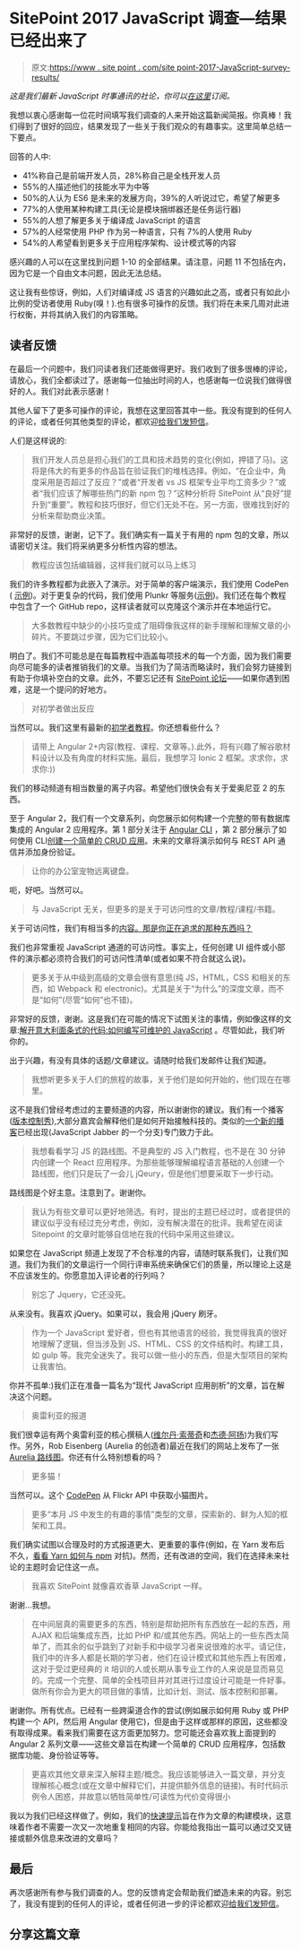 # SitePoint 2017 JavaScript 调查—结果已经出来了

> 原文:[https://www . site point . com/site point-2017-JavaScript-survey-results/](https://www.sitepoint.com/sitepoint-2017-javascript-survey-results/)

*这是我们最新 JavaScript 时事通讯的社论，你可以[在这里](https://www.sitepoint.com/newsletter/)订阅。*

我想以衷心感谢每一位花时间填写我们调查的人来开始这篇新闻简报。你真棒！我们得到了很好的回应，结果发现了一些关于我们观众的有趣事实。这里简单总结一下要点。

回答的人中:

*   41%称自己是前端开发人员，28%称自己是全栈开发人员
*   55%的人描述他们的技能水平为中等
*   50%的人认为 ES6 是未来的发展方向，39%的人听说过它，希望了解更多
*   77%的人使用某种构建工具(无论是模块捆绑器还是任务运行器)
*   55%的人想了解更多关于编译成 JavaScript 的语言
*   57%的人经常使用 PHP 作为另一种语言，只有 7%的人使用 Ruby
*   54%的人希望看到更多关于应用程序架构、设计模式等的内容

感兴趣的人可以在这里找到问题 1-10 的全部结果。请注意，问题 11 不包括在内，因为它是一个自由文本问题，因此无法总结。

这让我有些惊讶，例如，人们对编译成 JS 语言的兴趣如此之高，或者只有如此小比例的受访者使用 Ruby(嗅！).也有很多可操作的反馈。我们将在未来几周对此进行权衡，并将其纳入我们的内容策略。

## 读者反馈

在最后一个问题中，我们问读者我们还能做得更好。我们收到了很多很棒的评论，请放心，我们全都读过了。感谢每一位抽出时间的人，也感谢每一位说我们做得很好的人。我们对此表示感谢！

其他人留下了更多可操作的评论，我想在这里回答其中一些。我没有提到的任何人的评论，或者任何其他类型的评论，都欢迎[给我们发短信](mailto:javascript@sitepoint.com)。

人们是这样说的:

> 我们开发人员总是担心我们的工具和技术趋势的变化(例如，押错了马)。这将是伟大的有更多的作品旨在验证我们的堆栈选择。例如，“在企业中，角度采用是否超过了反应？”或者“开发者 vs JS 框架专业平均工资多少？”或者“我们应该了解哪些热门的新 npm 包？”这种分析将 SitePoint 从“良好”提升到“重要”。教程和技巧很好，但它们无处不在。另一方面，很难找到好的分析来帮助商业决策。

非常好的反馈，谢谢，记下了。我们确实有一篇关于有用的 npm 包的文章，所以请密切关注。我们将采纳更多分析性内容的想法。

> 教程应该包括编辑器，这样我们就可以马上练习

我们的许多教程都为此嵌入了演示。对于简单的客户端演示，我们使用 CodePen ( [示例](https://www.sitepoint.com/browser-notification-api/#completecodeandtesting))。对于更复杂的代码，我们使用 Plunkr 等服务([示例](https://www.sitepoint.com/modular-javascript-systemjs-jspm/#jspmandsystemjsinaction))。我们还在每个教程中包含了一个 GitHub repo，这样读者就可以克隆这个演示并在本地运行它。

> 大多数教程中缺少的小技巧变成了阻碍像我这样的新手理解和理解文章的小碎片。不要跳过步骤，因为它们比较小。

明白了。我们不可能总是在每篇教程中涵盖每项技术的每一个方面，因为我们需要向尽可能多的读者推销我们的文章。当我们为了简洁而略读时，我们会努力链接到有助于你填补空白的文章。此外，不要忘记还有 [SitePoint 论坛](https://www.sitepoint.com/javascript/)——如果你遇到困难，这是一个提问的好地方。

> 对初学者做出反应

当然可以。我们这里有最新的[初学者教程](https://www.sitepoint.com/getting-started-react-jsx/)。你还想看些什么？

> 请带上 Angular 2+内容(教程、课程、文章等。).此外，将有兴趣了解谷歌材料设计以及有角度的材料实施。最后，我想学习 Ionic 2 框架。求求你，求求你:))

我们的移动频道有相当数量的离子内容。希望他们很快会有关于爱奥尼亚 2 的东西。

至于 Angular 2，我们有一个文章系列，向您展示如何构建一个完整的带有数据库集成的 Angular 2 应用程序。第 1 部分关注于 [Angular CLI](https://www.sitepoint.com/ultimate-angular-cli-reference/) ，第 2 部分展示了如何使用 CLI[创建一个简单的 CRUD 应用](https://www.sitepoint.com/angular-2-tutorial/)。未来的文章将演示如何与 REST API 通信并添加身份验证。

> 让你的办公室宠物远离键盘。

呃，好吧。当然可以。

> 与 JavaScript 无关，但更多的是关于可访问性的文章/教程/课程/书籍。

关于可访问性，我们有相当多的[内容。那是你正在追求的那种东西吗？](https://www.sitepoint.com/design-ux/accessibility/)

我们也非常重视 JavaScript 通道的可访问性。事实上，任何创建 UI 组件或小部件的演示都必须符合我们的可访问性清单(或者如果不符合就这么说)。

> 更多关于从中级到高级的文章会很有意思(纯 JS，HTML，CSS 和相关的东西，如 Webpack 和 electronic)。尤其是关于“为什么”的深度文章，而不是“如何”(尽管“如何”也不错)。

非常好的反馈，谢谢。这是我们在可能的情况下试图关注的事情，例如像这样的文章:[解开意大利面条式的代码:如何编写可维护的 JavaScript](https://www.sitepoint.com/write-maintainable-javascript/) 。尽管如此，我们听你的。

出于兴趣，有没有具体的话题/文章建议。请随时给我们发邮件让我们知道。

> 我想听更多关于人们的旅程的故事，关于他们是如何开始的，他们现在在哪里。

这不是我们曾经考虑过的主要频道的内容，所以谢谢你的建议。我们有一个播客([版本控制秀](https://www.sitepoint.com/versioning-show/)),大部分嘉宾会解释他们是如何开始接触科技的。类似的[一个新的播客](https://devchat.tv/js-jabber/mjs-001-my-js-story-keith-horwood)已经出现(JavaScript Jabber 的一个分支)专门致力于此。

> 我想看看学习 JS 的路线图。不是典型的 JS 入门教程，也不是在 30 分钟内创建一个 React 应用程序。为那些能够理解编程语言基础的人创建一个路线图，他们只是玩了一会儿 jQeury，但是他们想要采取下一步行动。

路线图是个好主意。注意到了。谢谢你。

> 我认为有些文章可以更好地筛选。有时，提出的主题已经过时，或者提供的建议似乎没有经过充分考虑，例如，没有解决潜在的批评。我希望在阅读 Sitepoint 的文章时能够自信地在我的代码中采用这些建议。

如果您在 JavaScript 频道上发现了不合标准的内容，请随时联系我们，让我们知道。我们为我们的文章运行一个同行评审系统来确保它们的质量，所以理论上这是不应该发生的。你愿意加入评论者的行列吗？

> 别忘了 Jquery，它还没死。

从来没有。我喜欢 jQuery。如果可以，我会用 jQuery 刷牙。

> 作为一个 JavaScript 爱好者，但也有其他语言的经验，我觉得我真的很好地理解了逻辑，但当涉及到 JS、HTML、CSS 的文件结构时。构建工具，如 gulp 等。我完全迷失了。我可以做一些小的东西，但是大型项目的架构让我害怕。

你并不孤单:)我们正在准备一篇名为“现代 JavaScript 应用剖析”的文章，旨在解决这个问题。

> 奥雷利亚的报道

我们很幸运有两个奥雷利亚的核心撰稿人([维尔丹·索蒂奇](https://www.sitepoint.com/author/vildansoftic/)和[杰德·阿扬](https://www.sitepoint.com/author/jahyoung/))为我们写作。另外，Rob Eisenberg (Aurelia 的创造者)最近在我们的网站上发布了一张 [Aurelia 路线图](https://www.sitepoint.com/future-of-aurelia-roadmap-features/)。你还有什么特别想看的吗？

> 更多猫！

当然可以。这个 [CodePen](http://codepen.io/SitePoint/pen/vKXZrz) 从 Flickr API 中获取小猫图片。

> 更多“本月 JS 中发生的有趣的事情”类型的文章，探索新的、鲜为人知的框架和工具。

我们确实试图以合理及时的方式报道更大、更重要的事件(例如，在 Yarn 发布后不久，[看看 Yarn 如何与 npm](https://www.sitepoint.com/yarn-vs-npm/) 对抗)。然而，还有改进的空间，我们在选择未来社论的主题时会记住这一点。

> 我喜欢 SitePoint 就像喜欢香草 JavaScript 一样。

谢谢…我想。

> 在中间层真的需要更多的东西，特别是帮助把所有东西放在一起的东西，用 AJAX 和后端集成东西，比如 PHP 和/或其他东西。网站上的一些东西太简单了，而其余的似乎跳到了对新手和中级学习者来说很难的水平。请记住，我们中的许多人都是长期的学习者，他们在设计模式和其他东西上有困难，这对于受过更经典的 it 培训的人或长期从事专业工作的人来说是显而易见的。完成一个完整、简单的全栈项目并对其进行过度设计可能是一件好事。做所有你会为更大的项目做的事情，比如计划、测试、版本控制和部署。

谢谢你。所有优点。已经有一些跨渠道合作的尝试(例如展示如何用 Ruby 或 PHP 构建一个 API，然后用 Angular 使用它)，但是由于这样或那样的原因，这些都没有取得成果。看来我们需要在这方面更加努力。您可能还会喜欢我上面提到的 Angular 2 系列文章——这些文章旨在构建一个简单的 CRUD 应用程序，包括数据库功能、身份验证等等。

> 更喜欢其他文章来深入解释主题/概念。我应该能够进入一篇文章，并分支理解核心概念(或在文章中解释它们，并提供额外信息的链接)。有时代码示例令人困惑，并故意以牺牲简单性/可读性为代价变得很小

我以为我们已经这样做了。例如，我们的[快速提示](https://www.sitepoint.com/blog/)旨在作为文章的构建模块，这意味着作者不需要一次又一次地重复相同的内容。你能给我指出一篇可以通过交叉链接或额外信息来改进的文章吗？

## 最后

再次感谢所有参与我们调查的人。您的反馈肯定会帮助我们塑造未来的内容。别忘了，我没有提到的任何人的评论，或者任何进一步的评论都欢迎[给我们发短信](mailto:javascript@sitepoint.com)。

## 分享这篇文章